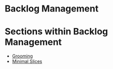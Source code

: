 # Backlog Management

# Sections within Backlog Management
* [Grooming](grooming/readme.md)
* [Minimal Slices](minimal-slices.md)